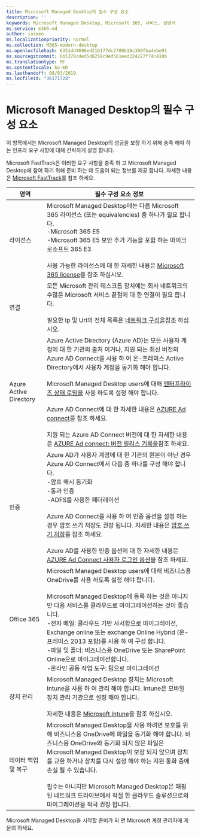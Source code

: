 ```yaml
---
title: Microsoft Managed Desktop의 필수 구성 요소
description: ''
keywords: Microsoft Managed Desktop, Microsoft 365, 서비스, 설명서
ms.service: m365-md
author: jaimeo
ms.localizationpriority: normal
ms.collection: M365-modern-desktop
ms.openlocfilehash: 6351dd4696ed21b177dc2789b18c380fba4ebe91
ms.sourcegitcommit: 6b5370cded5d8259c9ed561eed324227f74c410b
ms.translationtype: MT
ms.contentlocale: ko-KR
ms.lasthandoff: 08/03/2019
ms.locfileid: "36171728"
---
```

# <a name="prerequisites-for-microsoft-managed-desktop"></a>Microsoft Managed Desktop의 필수 구성 요소

<!--This topic is the target for a "Learn more" link in the Admin Portal (aka.ms/prereq-azure); do not delete.-->
<!--from Prerequisites -->

이 항목에서는 Microsoft Managed Desktop의 성공을 보장 하기 위해 충족 해야 하는 인프라 요구 사항에 대해 간략하게 설명 합니다. 

Microsoft FastTrack은 이러한 요구 사항을 충족 하 고 Microsoft Managed Desktop에 참여 하기 위해 준비 하는 데 도움이 되는 정보를 제공 합니다. 자세한 내용은 [Microsoft FastTrack](https://fasttrack.microsoft.com/about)를 참조 하세요. 

영역 | 필수 구성 요소 정보
--- | ---
라이선스 |Microsoft Managed Desktop에는 다음 Microsoft 365 라이선스 (또는 equivalencies) 중 하나가 필요 합니다.<br>-Microsoft 365 E5<br>-Microsoft 365 E5 보안 추가 기능을 포함 하는 마이크로소프트 365 E3<br><br>사용 가능한 라이선스에 대 한 자세한 내용은 [Microsoft 365 license](https://www.microsoft.com/microsoft-365/compare-all-microsoft-365-plans)를 참조 하십시오.
연결 |  모든 Microsoft 관리 데스크톱 장치에는 회사 네트워크의 수많은 Microsoft 서비스 끝점에 대 한 연결이 필요 합니다.<br><br>필요한 Ip 및 Url의 전체 목록은 [네트워크 구성을](../get-ready/network.md)참조 하십시오. 
Azure Active Directory |    Azure Active Directory (Azure AD)는 모든 사용자 계정에 대 한 기관의 출처 이거나, 지원 되는 최신 버전의 Azure AD Connect를 사용 하 여 온-프레미스 Active Directory에서 사용자 계정을 동기화 해야 합니다.<br><br>Microsoft Managed Desktop users에 대해 [엔터프라이즈 상태 로밍을](https://docs.microsoft.com/azure/active-directory/devices/enterprise-state-roaming-overview) 사용 하도록 설정 해야 합니다.<br><br>Azure AD Connect에 대 한 자세한 내용은 [AZURE Ad connect](https://docs.microsoft.com/azure/active-directory/hybrid/whatis-azure-ad-connect)를 참조 하세요.<br><br>지원 되는 Azure AD Connect 버전에 대 한 자세한 내용은 [AZURE Ad connect: 버전 릴리스 기록을](https://docs.microsoft.com/azure/active-directory/hybrid/reference-connect-version-history)참조 하세요.
인증 |    Azure AD가 사용자 계정에 대 한 기관의 원본이 아닌 경우 Azure AD Connect에서 다음 중 하나를 구성 해야 합니다.<br>-암호 해시 동기화<br>-통과 인증<br>-ADFS를 사용한 페더레이션<br><br>Azure AD Connect를 사용 하 여 인증 옵션을 설정 하는 경우 암호 쓰기 저장도 권장 됩니다. 자세한 내용은 [암호 쓰기 저장](https://docs.microsoft.com/azure/active-directory/authentication/howto-sspr-writeback)를 참조 하세요. <br><br>Azure AD를 사용한 인증 옵션에 대 한 자세한 내용은 [AZURE Ad Connect 사용자 로그인 옵션](https://docs.microsoft.com/azure/active-directory/connect/active-directory-aadconnect-user-signin)을 참조 하세요.
Office 365 |    Microsoft Managed Desktop users에 대해 비즈니스용 OneDrive를 사용 하도록 설정 해야 합니다.<br><br>Microsoft Managed Desktop에 등록 하는 것은 아니지만 다음 서비스를 클라우드로 마이그레이션하는 것이 좋습니다.<br>-전자 메일: 클라우드 기반 사서함으로 마이그레이션, Exchange online 또는 exchange Online Hybrid (온-프레미스 2013 포함)를 사용 하 여 구성 합니다.<br>-파일 및 폴더: 비즈니스용 OneDrive 또는 SharePoint Online으로 마이그레이션합니다.<br>-온라인 공동 작업 도구: 팀으로 마이그레이션
장치 관리 | Microsoft Managed Desktop 장치는 Microsoft Intune을 사용 하 여 관리 해야 합니다. Intune은 모바일 장치 관리 기관으로 설정 해야 합니다.<br><br>자세한 내용은 [Microsoft Intune](https://www.microsoft.com/cloud-platform/microsoft-intune)을 참조 하십시오. 
데이터 백업 및 복구 | Microsoft Managed Desktop을 사용 하려면 보호를 위해 비즈니스용 OneDrive에 파일을 동기화 해야 합니다. 비즈니스용 OneDrive와 동기화 되지 않은 파일은 Microsoft Managed Desktop이 보장 되지 않으며 장치를 교환 하거나 장치를 다시 설정 해야 하는 지원 통화 중에 손실 될 수 있습니다.<br><br>필수는 아니지만 Microsoft Managed Desktop은 매핑된 네트워크 드라이브에서 적절 한 클라우드 솔루션으로의 마이그레이션을 적극 권장 합니다. 

Microsoft Managed Desktop을 시작할 준비가 되 면 Microsoft 계정 관리자에 게 문의 하세요. 
